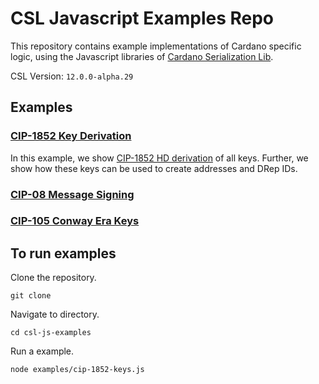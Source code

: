 # CSL Javascript Examples Repo

This repository contains example implementations of Cardano specific logic, using the Javascript libraries of [Cardano Serialization Lib](https://github.com/Emurgo/cardano-serialization-lib).

CSL Version: `12.0.0-alpha.29`

## Examples

### [CIP-1852 Key Derivation](./examples/cip-1852-keys.js)

In this example, we show [CIP-1852 HD derivation](https://github.com/cardano-foundation/CIPs/tree/master/CIP-1852) of all keys.
Further, we show how these keys can be used to create addresses and DRep IDs.

### [CIP-08 Message Signing](./examples/cip-0008-signing.js)


### [CIP-105 Conway Era Keys](./examples/cip-0105-conway-keys.js)


## To run examples

Clone the repository.

```shell
git clone
```

Navigate to directory.

```shell
cd csl-js-examples
```

Run a example.

```shell
node examples/cip-1852-keys.js
```
